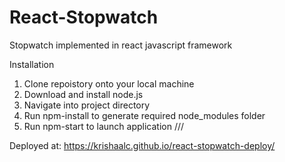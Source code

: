 # React-Stopwatch
Stopwatch implemented in react javascript framework

Installation 

1. Clone repoistory onto your local machine 
2. Download and install node.js
3. Navigate into project directory 
4. Run npm-install to generate required node_modules folder 
5. Run npm-start to launch application
///

Deployed at:  https://krishaalc.github.io/react-stopwatch-deploy/

